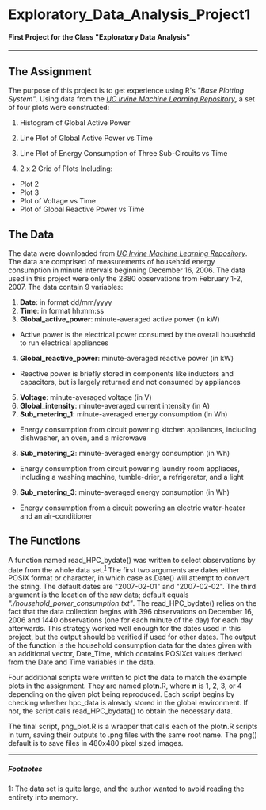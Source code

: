 # Exploratory_Data_Analysis_Project1
#### First Project for the Class "Exploratory Data Analysis"

------------------------------------------------------

## The Assignment
The purpose of this project is to get experience using R's *"Base Plotting System"*.
Using data from the *[UC Irvine Machine Learning Repository](http://archive.ics.uci.edu/ml/)*, a set of four plots were constructed:

1. Histogram of Global Active Power

2. Line Plot of Global Active Power vs Time

3. Line Plot of Energy Consumption of Three Sub-Circuits vs Time

4. 2 x 2 Grid of Plots Including:
  * Plot 2
  * Plot 3
  * Plot of Voltage vs Time
  * Plot of Global Reactive Power vs Time
  
## The Data
The data were downloaded from *[UC Irvine Machine Learning Repository](http://archive.ics.uci.edu/ml/)*. The data are comprised of measurements of household energy consumption in minute intervals beginning December 16, 2006. The data used in this project were only the 2880 observations from February 1-2, 2007. The data contain 9 variables:

1. **Date**: in format dd/mm/yyyy
2. **Time**: in format hh:mm:ss
3. **Global_active_power**: minute-averaged active power (in kW)
  * Active power is the electrical power consumed by the overall household to run electrical appliances
4. **Global_reactive_power**: minute-averaged reactive power (in kW)
  * Reactive power is briefly stored in components like inductors and capacitors, but is largely returned and not consumed by appliances
5. **Voltage**: minute-averaged voltage (in V)
6. **Global_intensity**: minute-averaged current intensity (in A)
7. **Sub_metering_1**: minute-averaged energy consumption (in Wh)
  * Energy consumption from circuit powering kitchen appliances, including dishwasher, an oven, and a microwave
8. **Sub_metering_2**: minute-averaged energy consumption (in Wh)
  * Energy consumption from circuit powering laundry room appliaces, including a washing machine, tumble-drier, a refrigerator, and a light
9. **Sub_metering_3**: minute-averaged energy consumption (in Wh)
  * Energy consumption from a circuit powering an electric water-heater and an air-conditioner
  
## The Functions
A function named read_HPC_bydate() was written to select observations by date from the whole data set.<sup>[1](#footnote1)</sup> The first two arguments are dates either POSIX format or character, in which case as.Date() will attempt to convert the string. The default dates are "2007-02-01" and "2007-02-02". The third argument is the location of the raw data; default equals *"./household_power_consumption.txt"*. The read_HPC_bydate() relies on the fact that the data collection begins with 396 observations on December 16, 2006 and 1440 observations (one for each minute of the day) for each day afterwards. This strategy worked well enough for the dates used in this project, but the output should be verified if used for other dates. The output of the function is the household consumption data for the dates given with an additional vector, Date_Time, which contains POSIXct values derived from the Date and Time variables in the data.

Four additional scripts were written to plot the data to match the example plots in the assignment. They are named plot**n**.R, where **n** is 1, 2, 3, or 4 depending on the given plot being reproduced. Each script begins by checking whether hpc_data is already stored in the global environment. If not, the script calls read_HPC_bydata() to obtain the necessary data.

The final script, png_plot.R is a wrapper that calls each of the plot**n**.R scripts in turn, saving their outputs to .png files with the same root name. The png() default is to save files in 480x480 pixel sized images.


-----------------------------------------------------------
##### Footnotes

<a name="footnote1">1</a>: The data set is quite large, and the author wanted to avoid reading the entirety into memory.